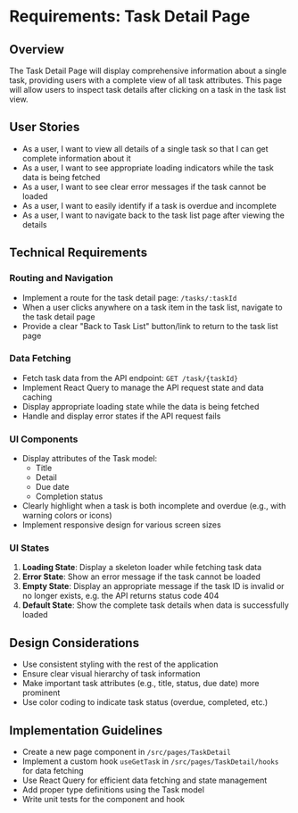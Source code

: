 # Requirements: Task Detail Page

## Overview

The Task Detail Page will display comprehensive information about a single task, providing users with a complete view of all task attributes. This page will allow users to inspect task details after clicking on a task in the task list view.

## User Stories

- As a user, I want to view all details of a single task so that I can get complete information about it
- As a user, I want to see appropriate loading indicators while the task data is being fetched
- As a user, I want to see clear error messages if the task cannot be loaded
- As a user, I want to easily identify if a task is overdue and incomplete
- As a user, I want to navigate back to the task list page after viewing the details

## Technical Requirements

### Routing and Navigation

- Implement a route for the task detail page: `/tasks/:taskId`
- When a user clicks anywhere on a task item in the task list, navigate to the task detail page
- Provide a clear "Back to Task List" button/link to return to the task list page

### Data Fetching

- Fetch task data from the API endpoint: `GET /task/{taskId}`
- Implement React Query to manage the API request state and data caching
- Display appropriate loading state while the data is being fetched
- Handle and display error states if the API request fails

### UI Components

- Display attributes of the Task model:
  - Title
  - Detail
  - Due date
  - Completion status
- Clearly highlight when a task is both incomplete and overdue (e.g., with warning colors or icons)
- Implement responsive design for various screen sizes

### UI States

1. **Loading State**: Display a skeleton loader while fetching task data
2. **Error State**: Show an error message if the task cannot be loaded
3. **Empty State**: Display an appropriate message if the task ID is invalid or no longer exists, e.g. the API returns status code 404
4. **Default State**: Show the complete task details when data is successfully loaded

## Design Considerations

- Use consistent styling with the rest of the application
- Ensure clear visual hierarchy of task information
- Make important task attributes (e.g., title, status, due date) more prominent
- Use color coding to indicate task status (overdue, completed, etc.)

## Implementation Guidelines

- Create a new page component in `/src/pages/TaskDetail`
- Implement a custom hook `useGetTask` in `/src/pages/TaskDetail/hooks` for data fetching
- Use React Query for efficient data fetching and state management
- Add proper type definitions using the Task model
- Write unit tests for the component and hook

